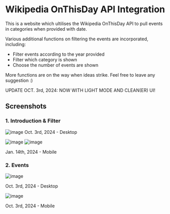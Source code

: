 # Wikipedia OnThisDay API Integration

This is a website which ultilises the Wikipedia OnThisDay API to pull events in categories when provided with date. 

Various additional functions on filtering the events are incorporated, including:
- Filter events according to the year provided
- Filter which category is shown
- Choose the number of events are shown

More functions are on the way when ideas strike. Feel free to leave any suggestion :)

UPDATE OCT. 3rd, 2024: NOW WITH LIGHT MODE AND CLEAN(ER) UI!

## Screenshots 

### 1. Introduction & Filter
![image](https://github.com/user-attachments/assets/6171468e-b729-434c-a201-c9747480c812)
Oct. 3rd, 2024 - Desktop

![image](https://github.com/nghiatr84/on-this-day/assets/132190213/38e70721-8e31-4066-8097-d226b7637dd8)
![image](https://github.com/nghiatr84/on-this-day/assets/132190213/31a602f7-622c-45ef-a69e-71990522bae9)

Jan. 14th, 2024 - Mobile

### 2. Events
![image](https://github.com/user-attachments/assets/6dcfc985-ff24-4320-a07e-42397df5cde3)

Oct. 3rd, 2024 - Desktop

![image](https://github.com/user-attachments/assets/1124dc29-928b-4372-b503-ceb9e50e8676)

Oct. 3rd, 2024 - Mobile
